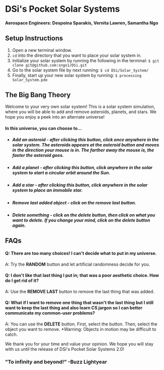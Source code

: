 # DSi's Pocket Solar Systems
#### Aerospace Engineers: Despoina Sparakis, Vernita Lawren, Samantha Ngo

## Setup Instructions
1. Open a new terminal window.
2. `cd` into the directory that you want to place your solar system in.
3. Initialize your solar system by running the following in the terminal:
`$ git clone git@github.com:sngo1/DSi.git`
4. Go to the solar system file by next running:
`$ cd DSi/Solar_System/`
5. Finally, start up your new solar system by running:
`$ processing Solar_System.pde`

## The Big Bang Theory
Welcome to your very own solar system! This is a solar system simulation, where you will be able to add and remove asteroids, planets, and stars. We hope you enjoy a peek into an alternate universe!
#### In this universe, you can choose to...
- ##### Add an asteroid - after clicking this button, click once anywhere in the solar system. The asteroids appears at the asteroid button and moves in the direction your mouse is in. The farther away the mouse is, the faster the asteroid goes.
- ##### Add a planet - after clicking this button, click anywhere in the solar system to start a circular orbit around the Sun. 
- ##### Add a star - after clicking this button, click anywhere in the solar system to place an immobile star.
- ##### Remove last added object - click on the remove last button.
- ##### Delete something - click on the delete button, then click on what you want to delete. If you change your mind, click on the delete button again.
## FAQs
#### Q: There are too many choices! I can't decide what to put in my universe.
A: Try the **RANDOM** button and let artificial randomness decide for you.
#### Q: I don't like that last thing I put in; that was a poor aesthetic choice. How do I get rid of it? 
A: Use the **REMOVE LAST** button to remove the last thing that was added.
#### Q: What if I want to remove one thing that wasn't the last thing but I still want to keep the last thing and also learn CS jargon so I can better communicate my common-user problems? 
A: You can use the **DELETE** button. First, select the button. Then, select the object you want to remove. *Warning: Objects in motion may be difficult to catch.

We thank you for your time and value your opinion. We hope you will stay with us until the release of DSi's Pocket Solar Systems 2.0!

### "To infinity and beyond!" -Buzz Lightyear 
